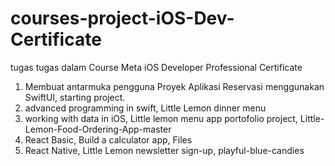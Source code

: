 # courses-project-iOS-Dev-Certificate
tugas tugas dalam Course Meta iOS Developer Professional Certificate
1. Membuat antarmuka pengguna Proyek Aplikasi Reservasi menggunakan SwiftUI, starting project.
2. advanced programming in swift, Little Lemon dinner menu
3. working with data in iOS, Little lemon menu app portofolio project, Little-Lemon-Food-Ordering-App-master
4. React Basic, Build a calculator app, Files
5. React Native, Little Lemon newsletter sign-up, playful-blue-candies
